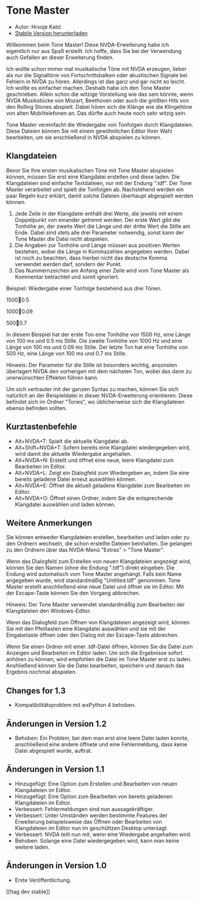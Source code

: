 # Tone Master #

* Autor: Hrvoje Katić
* [Stabile Version herunterladen][1]

Willkommen beim Tone Master! Diese NVDA-Erweiterung habe ich eigentlich nur
aus Spaß erstellt. Ich hoffe, dass Sie bei der Verwendung auch Gefallen an
dieser Erweiterung finden.

Ich wollte schon immer mal musikalische Töne mit NVDA erzeugen, lieber als
nur die Signaltöne von Fortschrittsbalken oder akustischen Signale bei
Fehlern in NVDA zu hören. Allerdings ist das ganz und gar nicht so
leicht. Ich wollte es einfacher machen. Deshalb habe ich den Tone Master
geschrieben. Allein schon die witzige Vorstellung wie das sein könnte, wenn
NVDA Musikstücke von Mozart, Beethoven oder auch die größten Hits von den
Rolling Stones abspielt. Dabei hören sich die Klänge wie die Klingeltöne von
alten Mobiltelefonen an. Das dürfte auch heute noch sehr witzig sein.

Tone Master vereinfacht die Wiedergabe von Tonfolgen durch
Klangdateien. Diese Dateien können Sie mit einem gewöhnlichen Editor Ihrer
Wahl bearbeiten, um sie anschließend in NVDA abspielen zu können.

## Klangdateien

Bevor Sie Ihre ersten musikalischen Töne mit Tone Master abspielen können,
müssen Sie erst eine Klangdatei erstellen und diese laden. Die Klangdateien
sind einfache Textdateien, nur mit der Endung ".tdf". Der Tone Master
verarbeitet und spielt die Tonfolgen ab. Nachstehend werden ein paar Regeln
kurz erklärt, damit solche Dateien überhaupt abgespielt werden können.

1. Jede Zeile in der Klangdatei enthält drei Werte, die jeweils mit einem
   Doppelpunkt von einander getrennt werden. Der erste Wert gibt die Tonhöhe
   an, der zweite Wert die Länge und der dritte Wert die Stille am
   Ende. Dabei sind stets alle drei Parameter notwendig, sonst kann der Tone
   Master die Datei nicht abspielen.
2. Die Angaben zur Tonhöhe und Länge müssen aus positiven Werten bestehen,
   wobei die Länge in Kommazahlen angegeben werden. Dabei ist noch zu
   beachten, dass hierbei nicht das deutsche Komma verwendet werden darf,
   sondern der Punkt.
3. Das Nummernzeichen am Anfang einer Zeile wird vom Tone Master als
   Kommentar betrachtet und somit ignoriert.

Beispiel: Wiedergabe einer Tonfolge bestehend aus drei Tönen.

1500:100:0.5

1000:100:0.09

500:100:0.7

In diesem Beispiel hat der erste Ton eine Tonhöhe von 1500 Hz, eine Länge
von 100 ms und 0.5 ms Stille. Die zweite Tonhöhe von 1000 Hz und eine Länge
von 100 ms und 0.09 ms Stille. Der letzte Ton hat eine Tonhöhe von 500 Hz,
eine Länge von 100 ms und 0.7 ms Stille.

Hinweis: Der Parameter für die Stille ist besonders wichtig, ansonsten
überlagert NVDA  den vorherigen mit dem nächsten Ton, wobei das dann zu
unerwünschten Effekten führen kann.

Um sich vertrauter mit der ganzen Syntax zu machen, können Sie sich
natürlich an der Beispieldatei in dieser NVDA-Erweiterung orientieren. Diese
befindet sich im Ordner "Tones", wo üblicherweise sich die Klangdateien
ebenso befinden sollten.

## Kurztastenbefehle

* Alt+NVDA+T: Spielt die aktuelle Klangdatei ab.
* Alt+Shift+NVDA+T: Sofern bereits eine Klangdatei wiedergegeben wird, wird
  damit die aktuelle Wiedergabe angehalten.
* Alt+NVDA+N: Erstellt und öffnet eine neue, leere Klangdatei zum Bearbeiten
  im Editor.
* Alt+NVDA+L: Zeigt ein Dialogfeld zum Wiedergeben an, indem Sie eine
  bereits geladene Datei erneut auswählen können.
* Alt+NVDA+E: Öffnet die aktuell geladene Klangdatei zum Bearbeiten im
  Editor.
* Alt+NVDA+O: Öffnet einen Ordner, indem Sie die entsprechende Klangdatei
  auswählen und laden können.

## Weitere Anmerkungen

Sie können entweder Klangdateien erstellen, bearbeiten und laden oder zu den
Ordnern wechseln, die schon erstellte Dateien beinhalten. Sie gelangen zu
den Ordnern über das NVDA-Menü "Extras" > "Tone Master".

Wenn das Dialogfeld zum Erstellen von neuen Klangdateien angezeigt wird,
können Sie den Namen (ohne die Endung ".tdf") direkt eingeben. Die Endung
wird automatisch vom Tone Master angehängt. Falls kein Name angegeben wurde,
wird standardmäßig "Untitled.tdf" genommen. Tone Master erstellt
anschließend eine neue Datei und öffnet sie im Editor. Mit der Escape-Taste
können Sie den Vorgang abbrechen.

Hinweis: Der Tone Master verwendet standardmäßig zum Bearbeiten der
Klangdateien den Windows-Editor.

Wenn das Dialogfeld zum Öffnen von Klangdateien angezeigt wird, können Sie
mit den Pfeiltasten eine Klangdatei auswählen und sie mit der Eingabetaste
öffnen oder den Dialog mit der Escape-Taste abbrechen.

Wenn Sie einen Ordner mit einer .tdf-Datei öffnen, können Sie die Datei zum
Anzeigen und Bearbeiten im Editor laden. Um sich die Ergebnisse sofort
anhören zu können, wird empfohlen die Datei im Tone Master erst zu
laden. Anshließend können Sie die Datei bearbeiten, speichern und danach das
Ergebnis nochmal abspielen.

## Changes for 1.3

* Kompatibilitätsproblem mit wxPython 4 behoben.

## Änderungen in Version 1.2

* Behoben: Ein Problem, bei dem man erst eine leere Datei laden konnte,
  anschließend eine andere öffnete und eine Fehlermeldung, dass keine Datei
  abgespielt wurde, auftrat.

## Änderungen in Version 1.1

* Hinzugefügt: Eine Option zum Erstellen und Bearbeiten von neuen
  Klangdateien im Editor.
* Hinzugefügt: Eine Option zum Bearbeiten von bereits geladenen Klangdateien
  im Editor.
* Verbessert: Fehlermeldungen sind nun aussagekräftiger.
* Verbessert: Unter Umständen werden bestimmte Features der Erweiterung
  beispielsweise das Öffnen oder Bearbeiten von Klangdateien im Editor nun
  im geschüttzen Desktop untersagt.
* Verbessert: NVDA teilt nun mit, wenn eine Wiedergabe angehalten wird.
* Behoben: Solange eine Datei wiedergegeben wird, kann man keine weitere
  laden.

## Änderungen in Version 1.0

* Erste Veröffentlichung.

[[!tag dev stable]]

[1]: https://addons.nvda-project.org/files/get.php?file=tmast
